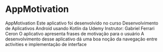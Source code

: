 # AppMotivation
AppMotivation
Este aplicativo foi desenvolvido no curso Desenvolvimento de Aplicativos Android usando Kotlin da Udemy 
Instrutor: Gabriel Ferrari Ceron
O aplicativo apresenta frases de motivação para o usuário 
A desenvolvimento desse aplicativo dá uma boa noção da navegação entre activities e implementação de interface 
